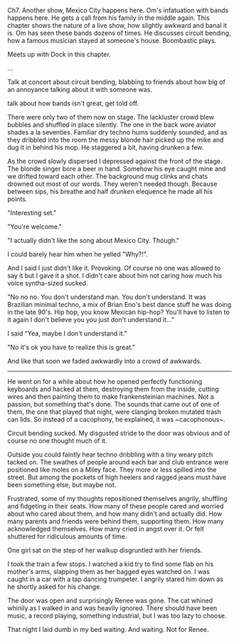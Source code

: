 Ch7. Another show, Mexico City happens here. Om's infatuation with bands happens here. He gets a call from his family in the middle again. This chapter shows the nature of a live show, how slightly awkward and banal it is. Om has seen these bands dozens of times. He discusses circuit bending, how a famous musician stayed at someone's house. Boombastic plays.

Meets up with Dock in this chapter.











...

Talk at concert about circuit bending, blabbing to friends about how big of an annoyance talking about it with someone was.

talk about how bands isn't great, get told off.






There were only two of them now on stage. The lackluster crowd blew bubbles and shuffled in place silently. The one in the back wore aviator shades a la seventies. Familiar dry techno hums suddenly sounded, and as they dribbled into the room the messy blonde hair picked up the mike and dug it in behind his mop. He staggered a bit, having drunken a few.



As the crowd slowly dispersed I depressed against the front of the stage. The blonde singer bore a beer in hand. Somehow his eye caught mine and we drifted toward each other. The background mug clinks and chats drowned out most of our words. They weren't needed though. Because between sips, his breathe and half drunken elequence he made all his points.

"Interesting set."

"You're welcome."

"I actually didn't like the song about Mexico City. Though."

I could barely hear him when he yelled "Why?!".

And I said I just didn't like it. Provoking. Of course no one was allowed to say it but I gave it a shot. I didn't care about him not caring how much his voice syntha-sized sucked.

"No no no. You don't understand man. You don't understand. It was Brazilian minimal techno, a mix of Brian Eno's best dance stuff he was doing in the late 90's. Hip hop, you know Mexican hip-hop? You'll have to listen to it again I don't believe you you just don't understand it..."

I said "Yea, maybe I don't understand it."

"No it's ok you have to realize this is great."

And like that soon we faded awkwardly into a crowd of awkwards.




--------------

He went on for a while about how he opened perfectly functioning keyboards and hacked at them, destroying them from the inside, cutting wires and then painting them to make frankensteinian machines. Not a passion, but something that's done. The sounds that came out of one of them, the one that played that night, were clanging broken mutated trash can lids. So instead of a cacophony, he explained, it was ~cacophonous~.



Circuit bending sucked. My disgusted stride to the door was obvious and of course no one thought much of it.



Outside you could faintly hear techno dribbling with a tiny weary pitch tacked on. The swathes of people around each bar and club entrance were positioned like moles on a Miley face. They more or less spilled into the street. But among the pockets of high heelers and ragged jeans must have been something else, but maybe not.



Frustrated, some of my thoughts repositioned themselves angrily, shuffling and fidgeting in their seats. How many of these people cared and worried about who cared about them, and how many didn't and actually did. How many parents and friends were behind them, supporting them. How many acknowledged themselves. How many cried in angst over it. Or felt shuttered for ridiculous amounts of time.



One girl sat on the step of her walkup disgruntled with her friends.



I took the train a few stops. I watched a kid try to find some flab on his mother's arms, slapping them as her bagged eyes watched on. I was caught in a car with a tap dancing trumpeter. I angrily stared him down as he shortly asked for his change.



The door was open and surprisingly Renee was gone. The cat whined whinily as I walked in and was heavily ignored. There should have been music, a record playing, something industrial, but I was too lazy to choose.



That night I laid dumb in my bed waiting. And waiting. Not for Renee.
